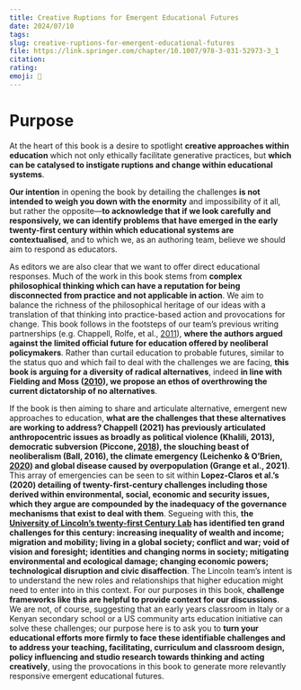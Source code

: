 ```yaml
---
title: Creative Ruptions for Emergent Educational Futures
date: 2024/07/10
tags: 
slug: creative-ruptions-for-emergent-educational-futures
file: https://link.springer.com/chapter/10.1007/978-3-031-52973-3_1
citation: 
rating:
emoji: 📕
---
```

# Purpose
At the heart of this book is a desire to spotlight **creative approaches within education** which not only ethically facilitate generative practices, but **which can be catalysed to instigate ruptions and change within educational systems**.

**Our intention** in opening the book by detailing the challenges **is not intended to weigh you down with the enormity** and impossibility of it all, but rather the opposite—**to acknowledge that if we look carefully and responsively, we can identify problems that have emerged in the early twenty-first century within which educational systems are contextualised**, and to which we, as an authoring team, believe we should aim to respond as educators.

As editors we are also clear that we want to offer direct educational responses. Much of the work in this book stems from **complex philosophical thinking which can have a reputation for being disconnected from practice and not applicable in action**. We aim to balance the richness of the philosophical heritage of our ideas with a translation of that thinking into practice-based action and provocations for change. This book follows in the footsteps of our team’s previous writing partnerships (e.g. Chappell, Rolfe, et al., [2011](https://oro.open.ac.uk/37497/)), **where the authors argued against the limited official future for education offered by neoliberal policymakers**. Rather than curtail education to probable futures, similar to the status quo and which fail to deal with the challenges we are facing, **this book is arguing for a diversity of radical alternatives**, indeed **in line with Fielding and Moss ([2010](https://doi.org/10.4324/9780203837405)), we propose an ethos of overthrowing the current dictatorship of no alternatives**.

If the book is then aiming to share and articulate alternative, emergent new approaches to education, **what are the challenges that these alternatives are working to address? Chappell (2021) has previously articulated anthropocentric issues as broadly as political violence (Khalili, 2013), democratic subversion (Piccone, [2018](https://sur.conectas.org/en/democracy-and-digital-technology/)), the slouching beast of neoliberalism (Ball, 2016), the climate emergency (Leichenko & O’Brien, [2020](https://doi.org/10.1177/1478210316664259)) and global disease caused by overpopulation (Grange et al., 2021)**. This array of emergencies can be seen to sit within **Lopez-Claros et al.’s (2020) detailing of twenty-first-century challenges including those derived within environmental, social, economic and security issues, which they argue are compounded by the inadequacy of the governance mechanisms that exist to deal with them**. Segueing with this, **the [University of Lincoln’s twenty-first Century Lab](https://21stcenturylab.lincoln.ac.uk/) has identified ten grand challenges for this century: increasing inequality of wealth and income; migration and mobility; living in a global society; conflict and war; void of vision and foresight; identities and changing norms in society; mitigating environmental and ecological damage; changing economic powers; technological disruption and civic disaffection**. The Lincoln team’s intent is to understand the new roles and relationships that higher education might need to enter into in this context. For our purposes in this book, **challenge frameworks like this are helpful to provide context for our discussions**. We are not, of course, suggesting that an early years classroom in Italy or a Kenyan secondary school or a US community arts education initiative can solve these challenges; our purpose here is to ask you to **turn your educational efforts more firmly to face these identifiable challenges and to address your teaching, facilitating, curriculum and classroom design, policy influencing and studio research towards thinking and acting creatively**, using the provocations in this book to generate more relevantly responsive emergent educational futures.

